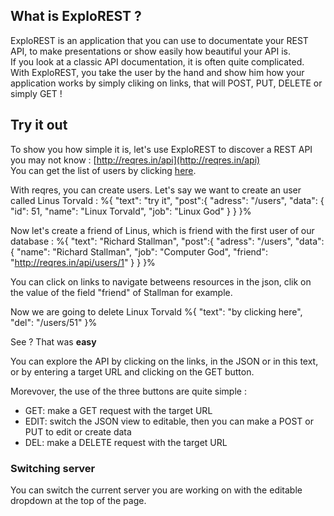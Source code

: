 
## What is ExploREST ?

ExploREST is an application that you can use to documentate your REST API, to make presentations
or show easily how beautiful your API is.  
If you look at a classic API documentation, it is often quite complicated. With ExploREST, you take the user by the hand and show him how your application works by simply cliking on links, that will POST, PUT, DELETE or simply GET !

## Try it out

To show you how simple it is, let's use ExploREST to discover a REST API you may not know : [http://reqres.in/api](http://reqres.in/api)  
You can get the list of users by clicking [here](/users).  

With reqres, you can create users. Let's say we want to create an user called Linus Torvald : %{
    "text": "try it",
    "post":{
        "adress": "/users",
        "data": {
            "id": 51,
            "name": "Linux Torvald",
            "job": "Linux God"
        }
    }
}%  

Now let's create a friend of Linus, which is friend with the first user of our database : %{
    "text": "Richard Stallman",
    "post":{
        "adress": "/users",
        "data": {
            "name": "Richard Stallman",
            "job": "Computer God",
            "friend": "http://reqres.in/api/users/1"
        }
    }
}%  

You can click on links to navigate betweens resources in the json, clik on the value of the field "friend"
of Stallman for example.  

Now we are going to delete Linux Torvald
%{
  "text": "by clicking here",
  "del": "/users/51"
}%

See ? That was **easy**

You can explore the API by clicking on the links, in the JSON or in this text, or by entering a target URL and clicking on the GET button.

Morevover, the use of the three buttons are quite simple :

* GET: make a GET request with the target URL
* EDIT: switch the JSON view to editable, then you can make a POST or PUT to edit or create data
* DEL: make a DELETE request with the target URL

### Switching server

You can switch the current server you are working on with the editable dropdown at the top of the page.
